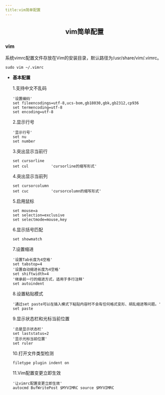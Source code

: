 ```yaml
---
title:vim简单配置
---
```


## <center>vim简单配置</center>

### vim

系统vimrc配置文件存放在Vim的安装目录，默认路径为/usr/share/vim/.vimrc。

```shell
sudo vim ~/.vimrc
```

- **基本配置**

  1.支持中文不乱码

  ```shell
  '设置编码'
  set fileencodings=utf-8,ucs-bom,gb18030,gbk,gb2312,cp936
  set termencoding=utf-8
  set encoding=utf-8
  ```

  2.显示行号

  ```shell
  '显示行号'
  set nu
  set number
  ```

  3.突出显示当前行

  ```shell
  set cursorline
  set cul          'cursorline的缩写形式'
  ```

  4.突出显示当前列

  ```shell
  set cursorcolumn
  set cuc          'cursorcolumn的缩写形式'
  ```

  5.启用鼠标

  ```shell
  set mouse=a
  set selection=exclusive
  set selectmode=mouse,key
  ```

  6.显示括号匹配

  ```shell
  set showmatch
  ```

  7.设置缩进

  ```shell
  '设置Tab长度为4空格'
  set tabstop=4
  '设置自动缩进长度为4空格'
  set shiftwidth=4
  '继承前一行的缩进方式，适用于多行注释'
  set autoindent
  ```

  8.设置粘贴模式

  ```shell
  '通过set paste可以在插入模式下粘贴内容时不会有任何格式变形、胡乱缩进等问题。'
  set paste
  ```

  9.显示状态栏和光标当前位置

  ```shell
  '总是显示状态栏'
  set laststatus=2
  '显示光标当前位置'
  set ruler
  ```

  10.打开文件类型检测

  ```shell
  filetype plugin indent on
  ```

  11.Vim配置变更立即生效

  ```shell
  '让vimrc配置变更立即生效'
  autocmd BufWritePost $MYVIMRC source $MYVIMRC
  ```